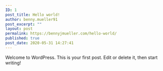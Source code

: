 ```yaml
---
ID: 1
post_title: Hello world!
author: benny.mueller91
post_excerpt: ""
layout: post
permalink: https://bennyjmueller.com/hello-world/
published: true
post_date: 2020-05-31 14:27:41
---
```

<!-- wp:paragraph -->
<p>Welcome to WordPress. This is your first post. Edit or delete it, then start writing!</p>
<!-- /wp:paragraph -->